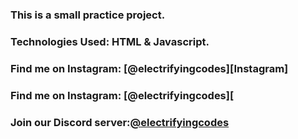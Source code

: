 ### This is a small practice project.

### Technologies Used: HTML & Javascript.

### Find me on Instagram: [@electrifyingcodes][Instagram]
### Find me on Instagram: [@electrifyingcodes][
### Join our Discord server:[@electrifyingcodes][discord]

[Instgram]: https://www.instagram.com/electrifying_codes
[discord]: htt